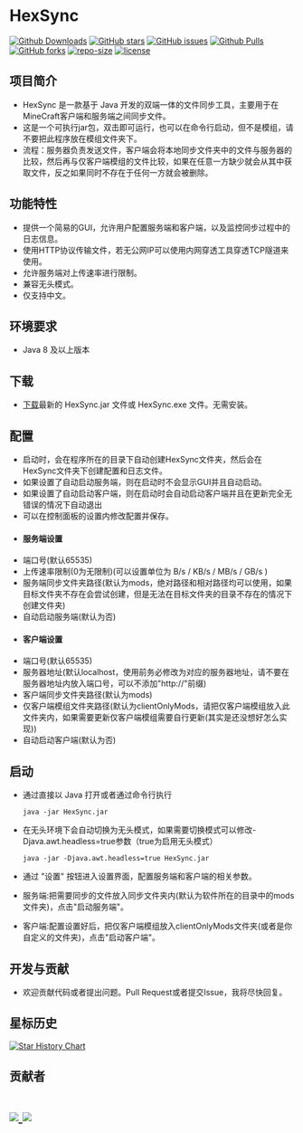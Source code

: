 HexSync
=

[![Github Downloads][download-image]][download-url]
[![GitHub stars][stars-image]][stars-url]
[![GitHub issues][issues-image]][issues-url]
[![Github Pulls][pulls-image]][pulls-url]
[![GitHub forks][forks-image]][forks-url]
[![repo-size][repo-size-image]][repo-url]
[![license][license-image]][license-url]

## 项目简介

- HexSync 是一款基于 Java 开发的双端一体的文件同步工具，主要用于在MineCraft客户端和服务端之间同步文件。
- 这是一个可执行jar包，双击即可运行，也可以在命令行启动，但不是模组，请不要把此程序放在模组文件夹下。
- 流程：服务器负责发送文件，客户端会将本地同步文件夹中的文件与服务器的比较，然后再与仅客户端模组的文件比较，如果在任意一方缺少就会从其中获取文件，反之如果同时不存在于任何一方就会被删除。

## 功能特性

- 提供一个简易的GUI，允许用户配置服务端和客户端，以及监控同步过程中的日志信息。
- 使用HTTP协议传输文件，若无公网IP可以使用内网穿透工具穿透TCP隧道来使用。
- 允许服务端对上传速率进行限制。
- 兼容无头模式。
- 仅支持中文。

## 环境要求

- Java 8 及以上版本

## 下载

- [下载][download-url]最新的 HexSync.jar 文件或 HexSync.exe 文件。无需安装。

## 配置

- 启动时，会在程序所在的目录下自动创建HexSync文件夹，然后会在HexSync文件夹下创建配置和日志文件。
- 如果设置了自动启动服务端，则在启动时不会显示GUI并且自动启动。
- 如果设置了自动启动客户端，则在启动时会自动启动客户端并且在更新完全无错误的情况下自动退出
- 可以在控制面板的设置内修改配置并保存。
- #### 服务端设置
- 端口号(默认65535)
- 上传速率限制(0为无限制)(可以设置单位为 B/s / KB/s / MB/s / GB/s )
- 服务端同步文件夹路径(默认为mods，绝对路径和相对路径均可以使用，如果目标文件夹不存在会尝试创建，但是无法在目标文件夹的目录不存在的情况下创建文件夹)
- 自动启动服务端(默认为否)
- #### 客户端设置
- 端口号(默认65535)
- 服务器地址(默认localhost，使用前务必修改为对应的服务器地址，请不要在服务器地址内放入端口号，可以不添加"http://"前缀)
- 客户端同步文件夹路径(默认为mods)
- 仅客户端模组文件夹路径(默认为clientOnlyMods，请把仅客户端模组放入此文件夹内，如果需要更新仅客户端模组需要自行更新(其实是还没想好怎么实现))
- 自动启动客户端(默认为否)

## 启动

- 通过直接以 Java 打开或者通过命令行执行

      java -jar HexSync.jar
- 在无头环境下会自动切换为无头模式，如果需要切换模式可以修改-Djava.awt.headless=true参数（true为启用无头模式）

      java -jar -Djava.awt.headless=true HexSync.jar
- 通过 "设置" 按钮进入设置界面，配置服务端和客户端的相关参数。
- 服务端:把需要同步的文件放入同步文件夹内(默认为软件所在的目录中的mods文件夹)，点击"启动服务端"。
- 客户端:配置设置好后，把仅客户端模组放入clientOnlyMods文件夹(或者是你自定义的文件夹)，点击"启动客户端"。

## 开发与贡献

- 欢迎贡献代码或者提出问题。Pull Request或者提交Issue，我将尽快回复。

## 星标历史
<a href="https://star-history.com/#ForgeStove/HexSync&Date">
 <picture>
   <source media="(prefers-color-scheme: dark)" srcset="https://api.star-history.com/svg?repos=ForgeStove/HexSync&type=Date&theme=dark" />
   <source media="(prefers-color-scheme: light)" srcset="https://api.star-history.com/svg?repos=ForgeStove/HexSync&type=Date" />
   <img alt="Star History Chart" src="https://api.star-history.com/svg?repos=ForgeStove/HexSync&type=Date" />
 </picture>
</a>

## 贡献者
<h1>
<a href="https://github.com/ForgeStove/HexSync/graphs/contributors">
  <img src="https://contrib.rocks/image?repo=ForgeStove/HexSync" />
</a>
<a href="https://github.com/donywang922/HexSyncReborn/graphs/contributors">
  <img src="https://contrib.rocks/image?repo=donywang922/HexSyncReborn" />
</a>
</h1>

[download-url]: https://github.com/ForgeStove/HexSync/releases "下载"
[download-image]: https://img.shields.io/github/downloads/ForgeStove/HexSync/total?style=flat&logo=markdown&label=总下载数

[stars-url]: https://github.com/ForgeStove/HexSync/stargazers "星标"
[stars-image]: https://img.shields.io/github/stars/ForgeStove/HexSync?style=flat&logo=github&label=星标

[issues-url]: https://github.com/ForgeStove/HexSync/issues "议题"
[issues-image]: https://img.shields.io/github/issues/ForgeStove/HexSync?style=flat&logo=github&label=议题

[pulls-url]: https://github.com/ForgeStove/HexSync/pulls "拉取请求"
[pulls-image]: https://custom-icon-badges.demolab.com/github/issues-pr-raw/ForgeStove/HexSync?style=flat&logo=git-pull-request&label=拉取请求


[forks-url]: https://github.com/ForgeStove/HexSync/fork "复刻"
[forks-image]: https://img.shields.io/github/forks/ForgeStove/HexSync?style=flat&logo=github&label=复刻

[repo-url]: https://github.com/ForgeStove/HexSync "仓库"
[repo-size-image]:https://img.shields.io/github/repo-size/ForgeStove/HexSync?style=flat&logo=github&label=仓库

[license-url]: https://github.com/ForgeStove/HexSync/blob/main/LICENSE "许可证"
[license-image]: https://custom-icon-badges.demolab.com/github/license/ForgeStove/HexSync?style=flat&logo=law&label=许可证

